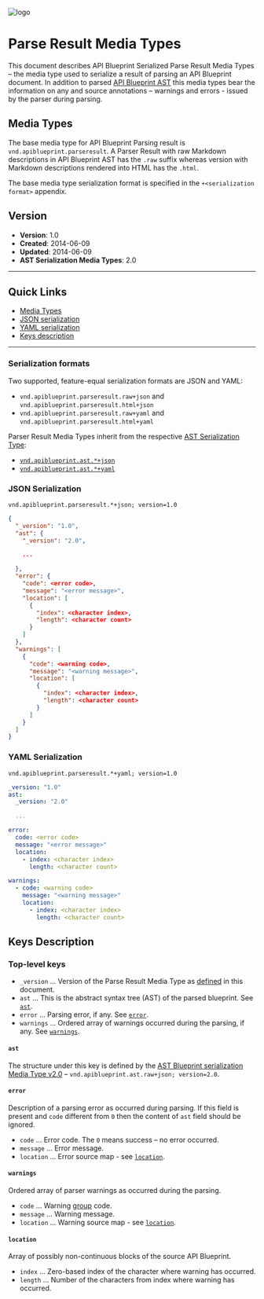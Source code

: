 ![logo](https://raw.github.com/apiaryio/api-blueprint/master/assets/logo_apiblueprint.png)

# Parse Result Media Types
This document describes API Blueprint Serialized Parse Result Media Types – the media type used to serialize a result of parsing an API Blueprint document. In addition to parsed [API Blueprint AST](README.md) this media types bear the information on any and source annotations – warnings and errors - issued by the parser during parsing.

## Media Types

The base media type for API Blueprint Parsing result is `vnd.apiblueprint.parseresult`. A Parser Result with raw Markdown descriptions in API Blueprint AST has the `.raw` suffix whereas version with Markdown descriptions rendered into HTML has the `.html`.

The base media type serialization format is specified in the `+<serialization format>` appendix.

## Version

+ **Version**: 1.0
+ **Created**: 2014-06-09
+ **Updated**: 2014-06-09
+ **AST Serialization Media Types**: 2.0

---

## Quick Links

+ [Media Types](#media-types)
+ [JSON serialization](#json-serialization)
+ [YAML serialization](#yaml-serialization)
+ [Keys description](#keys-description)

---

### Serialization formats

Two supported, feature-equal serialization formats are JSON and YAML:

+ `vnd.apiblueprint.parseresult.raw+json` and `vnd.apiblueprint.parseresult.html+json`
+ `vnd.apiblueprint.parseresult.raw+yaml` and `vnd.apiblueprint.parseresult.html+yaml`

Parser Result Media Types inherit from the respective [AST Serialization Type](README.md):

+ [`vnd.apiblueprint.ast.*+json`](#json-serialization)
+ [`vnd.apiblueprint.ast.*+yaml`](#yaml-serialization)

### JSON Serialization

`vnd.apiblueprint.parseresult.*+json; version=1.0`

```json
{
  "_version": "1.0",
  "ast": {
    "_version": "2.0",

    ...

  },
  "error": {
    "code": <error code>,
    "message": "<error message>",
    "location": [
      {
        "index": <character index>,
        "length": <character count>
      }
    ]
  },
  "warnings": [
    {
      "code": <warning code>,
      "message": "<warning message>",
      "location": [
        {
          "index": <character index>,
          "length": <character count>
        }
      ]
    }
  ]
}
```

### YAML Serialization

`vnd.apiblueprint.parseresult.*+yaml; version=1.0`

```yaml
_version: "1.0"
ast:
  _version: "2.0"

  ...

error:
  code: <error code>
  message: "<error message>"
  location:
    - index: <character index>
      length: <character count>

warnings:
  - code: <warning code>
    message: "<warning message>"
    location:
      - index: <character index>
        length: <character count>
```

## Keys Description

### Top-level keys
- `_version` ... Version of the Parse Result Media Type as [defined](#version) in this document.
- `ast` ... This is the abstract syntax tree (AST) of the parsed blueprint. See [`ast`](#ast).
- `error` ... Parsing error, if any. See [`error`](#error).
- `warnings` ... Ordered array of warnings occurred during the parsing, if any. See [`warnings`](#warnings).

#### `ast`

The structure under this key is defined by the [AST Blueprint serialization Media Type v2.0](https://github.com/apiaryio/api-blueprint-ast#json-serialization) – `vnd.apiblueprint.ast.raw+json; version=2.0`.

#### `error`

Description of a parsing error as occurred during parsing. If this field is present and `code` different from `0` then the content of `ast` field should be ignored.

+ `code` ... Error code. The `0` means success – no error occurred.
+ `message` ... Error message.
+ `location` ... Error source map  - see [`location`](#location).

#### `warnings`

Ordered array of parser warnings as occurred during the parsing.

+ `code` ...  Warning [group](https://github.com/apiaryio/snowcrash/blob/master/src/SourceAnnotation.h#L128) code.
+ `message` ... Warning message.
+ `location` ... Warning source map  - see [`location`](#location).

#### `location`

Array of possibly non-continuous blocks of the source API Blueprint.

+ `index` ... Zero-based index of the character where warning has occurred.
+ `length` ... Number of the characters from index where warning has occurred.

